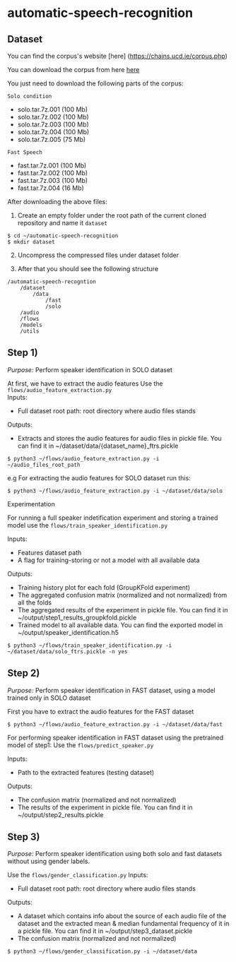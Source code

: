 # automatic-speech-recognition

## Dataset
You can find the corpus's website [here] (https://chains.ucd.ie/corpus.php)

You can download the corpus from here [here](https://chains.ucd.ie/ftpaccess.php)

You just need to download the following parts of the corpus:

`Solo condition`
- solo.tar.7z.001 (100 Mb)
- solo.tar.7z.002 (100 Mb)
- solo.tar.7z.003 (100 Mb)
- solo.tar.7z.004 (100 Mb)
- solo.tar.7z.005 (75 Mb)

`Fast Speech`
- fast.tar.7z.001 (100 Mb)
- fast.tar.7z.002 (100 Mb)
- fast.tar.7z.003 (100 Mb)
- fast.tar.7z.004 (16 Mb) 

After downloading the above files:
1. Create an empty folder under the root path of the current cloned repository and name it `dataset` 
```
$ cd ~/automatic-speech-recognition
$ mkdir dataset
```
2. Uncompress the compressed files under dataset folder

3. After that you should see the following structure
```
/automatic-speech-recogntion
    /dataset
        /data
            /fast
            /solo
    /audio
    /flows
    /models
    /utils

```

## Step 1)

*Purpose:* Perform speaker identification in SOLO dataset

At first, we have to extract the audio features 
Use the `flows/audio_feature_extraction.py`  
Inputs:
- Full dataset root path: root directory where audio files stands   

Outputs:
- Extracts and stores the audio features for audio files in pickle file. You can find it in
~/dataset/data/{dataset_name}_ftrs.pickle

```
$ python3 ~/flows/audio_feature_extraction.py -i ~/audio_files_root_path
```

e.g For extracting the audio features for SOLO dataset run this:
```
$ python3 ~/flows/audio_feature_extraction.py -i ~/dataset/data/solo
```

Experimentation

For running a full speaker indetification experiment and storing a trained model use the `flows/train_speaker_identification.py`

Inputs:
- Features dataset path
- A flag for training-storing or not a model with all available data

Outputs:
- Training history plot for each fold (GroupKFold experiment)
- The aggregated confusion matrix (normalized and not normalized) from all the folds
- The aggregated results of the experiment in pickle file. You can find it in
 ~/output/step1_results_groupkfold.pickle
 - Trained model to all available data. You can find the exported model in ~/output/speaker_identification.h5

```
$ python3 ~/flows/train_speaker_identification.py -i ~/dataset/data/solo_ftrs.pickle -n yes
```

## Step 2)
*Purpose:* Perform speaker identification in FAST dataset, using a model trained only in SOLO dataset

First you have to extract the audio features for the FAST dataset
```
$ python3 ~/flows/audio_feature_extraction.py -i ~/dataset/data/fast
```
For performing speaker identification in FAST dataset using the pretrained model of step1:
Use the `flows/predict_speaker.py`

Inputs:
- Path to the extracted features (testing dataset)

Outputs:
- The confusion matrix (normalized and not normalized) 
- The results of the experiment in pickle file. You can find it in
 ~/output/step2_results.pickle


 ## Step 3)
 *Purpose:* Perform speaker identification using both solo and fast datasets without using gender labels. 

 Use the `flows/gender_classification.py`
 Inputs:
 - Full dataset root path: root directory where audio files stands 

 Outputs:
 - A dataset which contains info about the source of each audio file of the dataset and the extracted mean & median fundamental frequency of it in a pickle file. You can find it in ~/output/step3_dataset.pickle
 - The confusion matrix (normalized and not normalized)

 ```
$ python3 ~/flows/gender_classification.py -i ~/dataset/data
```

